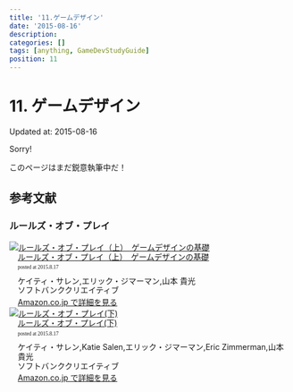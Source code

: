 ```yaml
---
title: '11.ゲームデザイン'
date: '2015-08-16'
description:
categories: []
tags: [anything, GameDevStudyGuide]
position: 11
---
```


# 11. ゲームデザイン
<p class="created-at">Updated at: 2015-08-16</p>

<div class="apology">
<p class="caption">Sorry!</p>
<p>このページはまだ鋭意執筆中だ！</p>
</div>

## 参考文献

### ルールズ・オブ・プレイ

<div class="azlink-box"><div class="azlink-image" style="float:left"><a href="http://www.amazon.co.jp/exec/obidos/ASIN/4797334053/tkoreshiki-22/ref=nosim/" name="azlinklink" target="_blank"><img src="http://ecx.images-amazon.com/images/I/31xzeoSHXkL._SL160_.jpg" alt="ルールズ・オブ・プレイ（上）　ゲームデザインの基礎" style="border:none" /></a></div><div class="azlink-info" style="float:left;margin-left:15px;line-height:120%"><div class="azlink-name" style="margin-bottom:10px;line-height:120%"><a href="http://www.amazon.co.jp/exec/obidos/ASIN/4797334053/tkoreshiki-22/ref=nosim/" name="azlinklink" target="_blank">ルールズ・オブ・プレイ（上）　ゲームデザインの基礎</a><div class="azlink-powered-date" style="font-size:7pt;margin-top:5px;font-family:verdana;line-height:120%">posted at 2015.8.17</div></div><div class="azlink-detail">ケイティ・サレン,エリック・ジマーマン,山本 貴光<br />ソフトバンククリエイティブ<br /></div><div class="azlink-link" style="margin-top:5px"><a href="http://www.amazon.co.jp/exec/obidos/ASIN/4797334053/tkoreshiki-22/ref=nosim/" target="_blank">Amazon.co.jp で詳細を見る</a></div></div><div class="azlink-footer" style="clear:left"></div></div>

<div class="azlink-box"><div class="azlink-image" style="float:left"><a href="http://www.amazon.co.jp/exec/obidos/ASIN/4797334061/tkoreshiki-22/ref=nosim/" name="azlinklink" target="_blank"><img src="http://ecx.images-amazon.com/images/I/31TLc1fHI4L._SL160_.jpg" alt="ルールズ・オブ・プレイ(下)" style="border:none" /></a></div><div class="azlink-info" style="float:left;margin-left:15px;line-height:120%"><div class="azlink-name" style="margin-bottom:10px;line-height:120%"><a href="http://www.amazon.co.jp/exec/obidos/ASIN/4797334061/tkoreshiki-22/ref=nosim/" name="azlinklink" target="_blank">ルールズ・オブ・プレイ(下)</a><div class="azlink-powered-date" style="font-size:7pt;margin-top:5px;font-family:verdana;line-height:120%">posted at 2015.8.17</div></div><div class="azlink-detail">ケイティ・サレン,Katie Salen,エリック・ジマーマン,Eric Zimmerman,山本 貴光<br />ソフトバンククリエイティブ<br /></div><div class="azlink-link" style="margin-top:5px"><a href="http://www.amazon.co.jp/exec/obidos/ASIN/4797334061/tkoreshiki-22/ref=nosim/" target="_blank">Amazon.co.jp で詳細を見る</a></div></div><div class="azlink-footer" style="clear:left"></div></div>

